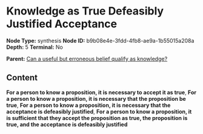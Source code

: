 # Knowledge as True Defeasibly Justified Acceptance

**Node Type:** synthesis
**Node ID:** b9b08e4e-3fdd-4fb8-ae9a-1b55015a208a
**Depth:** 5
**Terminal:** No

**Parent:** [Can a useful but erroneous belief qualify as knowledge?](can-a-useful-but-erroneous-belief-qualify-as-knowledge-antithesis-f229eac6-d9d3-40fc-8e63-e8ac933f8b51.md)

## Content

**For a person to know a proposition, it is necessary to accept it as true**, **For a person to know a proposition, it is necessary that the proposition be true**, **For a person to know a proposition, it is necessary that the acceptance is defeasibly justified**, **For a person to know a proposition, it is sufficient that they accept the proposition as true, the proposition is true, and the acceptance is defeasibly justified**
